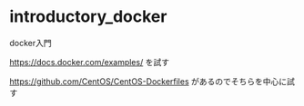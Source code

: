 # introductory_docker
docker入門

https://docs.docker.com/examples/ を試す

https://github.com/CentOS/CentOS-Dockerfiles があるのでそちらを中心に試す

